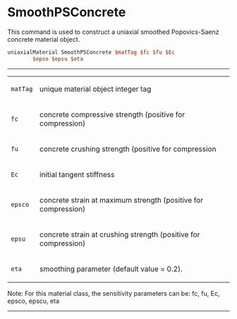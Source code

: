 # SmoothPSConcrete

<p>This command is used to construct a uniaxial smoothed Popovics-Saenz
concrete material object.</p>

```tcl
uniaxialMaterial SmoothPSConcrete $matTag $fc $fu $Ec
        $epso $epsu $eta
```
<hr />
<table>
<tbody>
<tr class="odd">
<td><code class="parameter-table-variable">matTag</code></td>
<td><p>unique material object integer tag</p></td>
</tr>
<tr class="even">
<td><code class="parameter-table-variable">fc</code></td>
<td><p>concrete compressive strength (positive for compression)</p></td>
</tr>
<tr class="odd">
<td><code class="parameter-table-variable">fu</code></td>
<td><p>concrete crushing strength (positive for compression</p></td>
</tr>
<tr class="even">
<td><code class="parameter-table-variable">Ec</code></td>
<td><p>initial tangent stiffness</p></td>
</tr>
<tr class="odd">
<td><code class="parameter-table-variable">epsco</code></td>
<td><p>concrete strain at maximum strength (positive for
compression)</p></td>
</tr>
<tr class="even">
<td><code class="parameter-table-variable">epsu</code></td>
<td><p>concrete strain at crushing strength (positive for
compression)</p></td>
</tr>
<tr class="odd">
<td><code class="parameter-table-variable">eta</code></td>
<td><p>smoothing parameter (default value = 0.2).</p></td>
</tr>
</tbody>
</table>
<p>Note: For this material class, the sensitivity parameters can be: fc,
fu, Ec, epsco, epscu, eta</p>
<hr />
